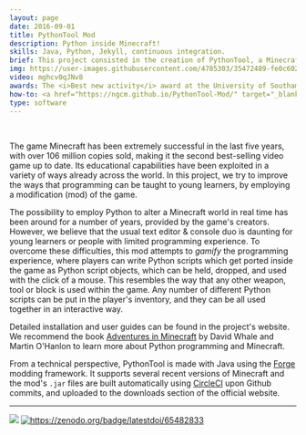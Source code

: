 ```yaml
---
layout: page
date: 2016-09-01
title: PythonTool Mod
description: Python inside Minecraft!
skills: Java, Python, Jekyll, continuous integration.
brief: This project consisted in the creation of PythonTool, a Minecraft mod which allows visual and interactive in-game execution of Python scripts which alter the Minecraft world in real time. It makes use of existing software libraries such as mcpi and RaspberryJam-Mod, and tries to improve and ease the programming experience. A non-traditional programming workflow using Jupyter Notebook is also proposed to complement the mod. This project was developed at the University of Southampton under the supervision of Prof Hans Fangohr.
img: https://user-images.githubusercontent.com/4785303/35472489-fe0c6022-0367-11e8-8f1a-5cc30e163ffa.jpg
video: mghcv0qJNv8
awards: The <i>Best new activity</i> award at the University of Southampton Science and Engineering Festival 2017 was given to all <a href="http://ngcm.soton.ac.uk/">NGCM</a> participants and activities, including the workshop with PythonTool-Mod.
how-to: <a href="https://ngcm.github.io/PythonTool-Mod/" target="_blank">official website</a>, code available on <a href="https://github.com/ngcm/PythonTool-Mod" target="_blank">GitHub</a>, how-to also hosted at <a href="https://www.instructables.com/id/Interactive-Python-Programming-for-Minecraft-Pytho/" target="_blank">Instructables</a>.
type: software
---
```


<br>

The game Minecraft has been extremely successful in the last five years, with over 106 million copies sold, making it the second best-selling video game up to date. Its educational capabilities have been exploited in a variety of ways already across the world. In this project, we try to improve the ways that programming can be taught to young learners, by employing a modification (mod) of the game.

The possibility to employ Python to alter a Minecraft world in real time has been around for a number of years, provided by the game's creators. However, we believe that the usual text editor & console duo is daunting for young learners or people with limited programming experience. To overcome these difficulties, this mod attempts to *gamify* the programming experience, where players can write Python scripts which get ported inside the game as Python script objects, which can be held, dropped, and used with the click of a mouse. This resembles the way that any other weapon, tool or block is used within the game. Any number of different Python scripts can be put in the player's inventory, and they can be all used together in an interactive way.

Detailed installation and user guides can be found in the project's website. We recommend the book <a href="https://www.wiley.com/en-gb/Adventures+in+Minecraft-p-9781118946916" target="_blank">Adventures in Minecraft</a> by David Whale and Martin O'Hanlon to learn more about Python programming and Minecraft.

From a technical perspective, PythonTool is made with Java using the <a href="https://files.minecraftforge.net/" target="_blank">Forge</a> modding framework. It supports several recent versions of Minecraft and the mod's `.jar` files are built automatically using <a href="https://www.circleci.com" target="_blank">CircleCI</a> upon Github commits, and uploaded to the downloads section of the official website.

<hr>

![](https://img.shields.io/badge/License-MIT-yellow.svg)
<a rel="license" href="https://zenodo.org/badge/latestdoi/65482833" target="_ blank"><img alt="https://zenodo.org/badge/latestdoi/65482833" style="border-width:0" src="https://zenodo.org/badge/65482833.svg"/></a>
